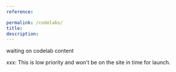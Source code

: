 ```yaml
---
reference:

permalink: /codelabs/
title:
description:
---
```


waiting on codelab content

xxx: This is low priority and won't be on the site in time for launch.
